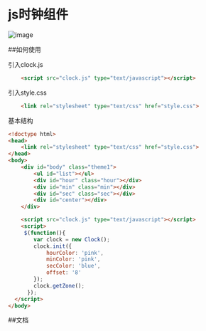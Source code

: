 # js时钟组件

![image](https://github.com/txn513/clock-component/img/1.png)

##如何使用

引入clock.js

```html
    <script src="clock.js" type="text/javascript"></script>
```

引入style.css

```html
    <link rel="stylesheet" type="text/css" href="style.css">
```

基本结构

```html
<!doctype html>
<head>
    <link rel="stylesheet" type="text/css" href="style.css">
</head>
<body>
    <div id="body" class="theme1">
        <ul id="list"></ul>
        <div id="hour" class="hour"></div>
        <div id="min" class="min"></div>
        <div id="sec" class="sec"></div>
        <div id="center"></div>
    </div>

    <script src="clock.js" type="text/javascript"></script>
    <script>
     $(function(){
        var clock = new Clock();
        clock.init({
            hourColor: 'pink',
            minColor: 'pink',
            secColor: 'blue',
            offset: '8'
        });
        clock.getZone();
      });
  </script>
</body>
```

##文档